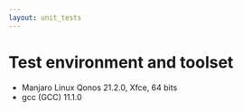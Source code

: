 ```yaml
---
layout: unit_tests
---
```


# Test environment and toolset 

* Manjaro Linux Qonos 21.2.0, Xfce, 64 bits
* gcc (GCC) 11.1.0
